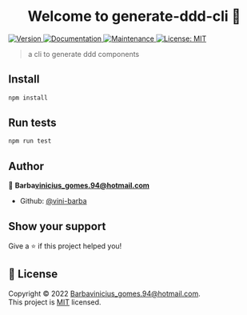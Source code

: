 <h1 align="center">Welcome to generate-ddd-cli 👋</h1>
<p>
  <a href="https://www.npmjs.com/package/generate-ddd-cli" target="_blank">
    <img alt="Version" src="https://img.shields.io/npm/v/generate-ddd-cli.svg">
  </a>
  <a href="https://github.com/vini-barba/generate-ddd-cli#readme" target="_blank">
    <img alt="Documentation" src="https://img.shields.io/badge/documentation-yes-brightgreen.svg" />
  </a>
  <a href="https://github.com/vini-barba/generate-ddd-cli/graphs/commit-activity" target="_blank">
    <img alt="Maintenance" src="https://img.shields.io/badge/Maintained%3F-yes-green.svg" />
  </a>
  <a href="https://github.com/vini-barba/generate-ddd-cli/blob/master/LICENSE" target="_blank">
    <img alt="License: MIT" src="https://img.shields.io/github/license/vini-barba/generate-ddd-cli" />
  </a>
</p>

> a cli to generate ddd components

## Install

```sh
npm install
```

## Run tests

```sh
npm run test
```

## Author

👤 **Barba<vinicius_gomes.94@hotmail.com>**

* Github: [@vini-barba](https://github.com/vini-barba)

## Show your support

Give a ⭐️ if this project helped you!

## 📝 License

Copyright © 2022 [Barba<vinicius_gomes.94@hotmail.com>](https://github.com/vini-barba).<br />
This project is [MIT](https://github.com/vini-barba/generate-ddd-cli/blob/master/LICENSE) licensed.



